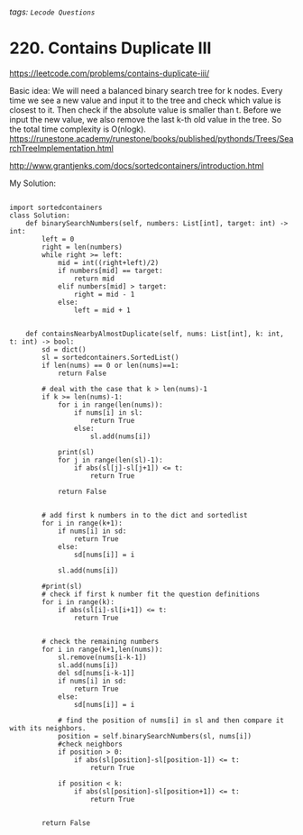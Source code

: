 ###### tags: `Lecode Questions`

# 220. Contains Duplicate III

https://leetcode.com/problems/contains-duplicate-iii/

Basic idea:
We will need a balanced binary search tree for k nodes.  Every time we see a new value and input it to the tree and check which value is closest to it.  Then check if the absolute value is smaller than t.  Before we input the new value, we also remove the last k-th old value in the tree. So the total time complexity is O(nlogk).
https://runestone.academy/runestone/books/published/pythonds/Trees/SearchTreeImplementation.html

http://www.grantjenks.com/docs/sortedcontainers/introduction.html



My Solution:
```python=

import sortedcontainers
class Solution:
    def binarySearchNumbers(self, numbers: List[int], target: int) -> int:
        left = 0
        right = len(numbers)
        while right >= left:
            mid = int((right+left)/2)
            if numbers[mid] == target:
                return mid
            elif numbers[mid] > target:
                right = mid - 1
            else:
                left = mid + 1
                

    def containsNearbyAlmostDuplicate(self, nums: List[int], k: int, t: int) -> bool:
        sd = dict()
        sl = sortedcontainers.SortedList()
        if len(nums) == 0 or len(nums)==1:
            return False
        
        # deal with the case that k > len(nums)-1
        if k >= len(nums)-1:
            for i in range(len(nums)):
                if nums[i] in sl:
                    return True
                else:
                    sl.add(nums[i])
            
            print(sl)    
            for j in range(len(sl)-1):
                if abs(sl[j]-sl[j+1]) <= t:
                    return True
                
            return False
        
        
        # add first k numbers in to the dict and sortedlist
        for i in range(k+1):
            if nums[i] in sd:
                return True
            else:
                sd[nums[i]] = i
                
            sl.add(nums[i])
        
        #print(sl)
        # check if first k number fit the question definitions
        for i in range(k):
            if abs(sl[i]-sl[i+1]) <= t:
                return True
        
        
        # check the remaining numbers
        for i in range(k+1,len(nums)):
            sl.remove(nums[i-k-1])
            sl.add(nums[i])
            del sd[nums[i-k-1]]
            if nums[i] in sd:
                return True
            else:
                sd[nums[i]] = i
                
            # find the position of nums[i] in sl and then compare it with its neighbors.
            position = self.binarySearchNumbers(sl, nums[i])
            #check neighbors
            if position > 0:
                if abs(sl[position]-sl[position-1]) <= t:
                    return True
                
            if position < k:
                if abs(sl[position]-sl[position+1]) <= t:
                    return True
            
            
        return False
            

```